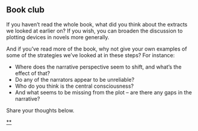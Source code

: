 ## Book club

If you haven’t read the whole book, what did you think about the extracts we looked at earlier on? If you wish, you can broaden the discussion to plotting devices in novels more generally.

And if you’ve read more of the book, why not give your own examples of some of the strategies we’ve looked at in these steps? For instance:

- Where does the narrative perspective seem to shift, and what’s the effect of that?
- Do any of the narrators appear to be unreliable?
- Who do you think is the central consciousness?
- And what seems to be missing from the plot – are there any gaps in the narrative?

Share your thoughts below.

[**](https://www.futurelearn.com/courses/how-to-read-a-novel/1/steps/185009#fl-comments)